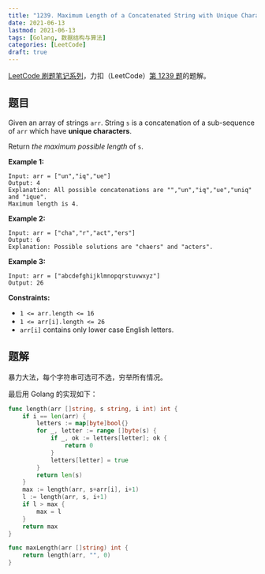 ```yaml
---
title: "1239. Maximum Length of a Concatenated String with Unique Characters"
date: 2021-06-13
lastmod: 2021-06-13
tags: [Golang, 数据结构与算法]
categories: [LeetCode]
draft: true
---
```


[LeetCode 刷题笔记系列](/posts/leetcode/leetcode)，力扣（LeetCode）[第 1239 题](https://leetcode-cn.com/problems/maximum-length-of-a-concatenated-string-with-unique-characters)的题解。

<!--more-->

## 题目

Given an array of strings `arr`. String `s` is a concatenation of a sub-sequence of `arr` which have **unique characters**.

Return _the maximum possible length_ of `s`.

**Example 1:**

```text
Input: arr = ["un","iq","ue"]
Output: 4
Explanation: All possible concatenations are "","un","iq","ue","uniq" and "ique".
Maximum length is 4.
```

**Example 2:**

```text
Input: arr = ["cha","r","act","ers"]
Output: 6
Explanation: Possible solutions are "chaers" and "acters".
```

**Example 3:**

```text
Input: arr = ["abcdefghijklmnopqrstuvwxyz"]
Output: 26
```

**Constraints:**

- `1 <= arr.length <= 16`
- `1 <= arr[i].length <= 26`
- `arr[i]` contains only lower case English letters.

## 题解

暴力大法，每个字符串可选可不选，穷举所有情况。

最后用 Golang 的实现如下：

```go
func length(arr []string, s string, i int) int {
    if i == len(arr) {
        letters := map[byte]bool{}
        for _, letter := range []byte(s) {
            if _, ok := letters[letter]; ok {
                return 0
            }
            letters[letter] = true
        }
        return len(s)
    }
    max := length(arr, s+arr[i], i+1)
    l := length(arr, s, i+1)
    if l > max {
        max = l
    }
    return max
}

func maxLength(arr []string) int {
    return length(arr, "", 0)
}
```
